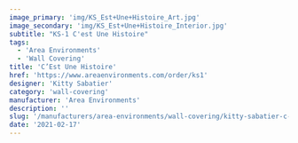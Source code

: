 ```yaml
---
image_primary: 'img/KS_Est+Une+Histoire_Art.jpg'
image_secondary: 'img/KS_Est+Une+Histoire_Interior.jpg'
subtitle: "KS-1 C'est Une Histoire"
tags:
  - 'Area Environments'
  - 'Wall Covering'
title: 'C’Est Une Histoire'
href: 'https://www.areaenvironments.com/order/ks1'
designer: 'Kitty Sabatier'
category: 'wall-covering'
manufacturer: 'Area Environments'
description: ''
slug: '/manufacturers/area-environments/wall-covering/kitty-sabatier-c-est-une-histoire'
date: '2021-02-17'
---
```

